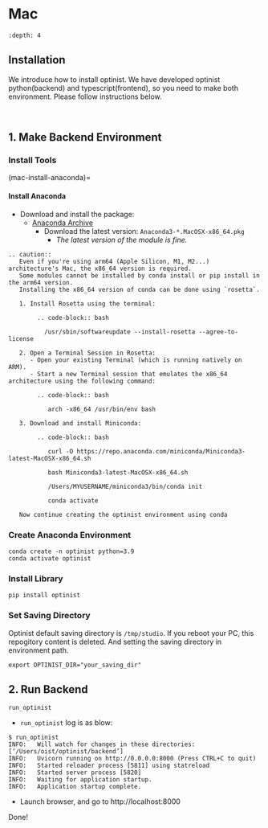 Mac
=================

```{contents}
:depth: 4
```

## Installation

We introduce how to install optinist.
We have developed optinist python(backend) and typescript(frontend), so you need to make both environment.
Please follow instructions below.

<br />

## 1. Make Backend Environment

### Install Tools

(mac-install-anaconda)=

#### Install Anaconda

- Download and install the package:
  - [Anaconda Archive](https://repo.anaconda.com/archive/)
    - Download the latest version: `Anaconda3-*.MacOSX-x86_64.pkg`
      - *The latest version of the module is fine.*

```{eval-rst}
.. caution::
   Even if you're using arm64 (Apple Silicon, M1, M2...) architecture's Mac, the x86_64 version is required.
   Some modules cannot be installed by conda install or pip install in the arm64 version.
   Installing the x86_64 version of conda can be done using `rosetta`.

   1. Install Rosetta using the terminal:

        .. code-block:: bash

          /usr/sbin/softwareupdate --install-rosetta --agree-to-license

   2. Open a Terminal Session in Rosetta:
      - Open your existing Terminal (which is running natively on ARM).
      - Start a new Terminal session that emulates the x86_64 architecture using the following command:

        .. code-block:: bash

           arch -x86_64 /usr/bin/env bash

   3. Download and install Miniconda:

        .. code-block:: bash

           curl -O https://repo.anaconda.com/miniconda/Miniconda3-latest-MacOSX-x86_64.sh

           bash Miniconda3-latest-MacOSX-x86_64.sh

           /Users/MYUSERNAME/miniconda3/bin/conda init

           conda activate

   Now continue creating the optinist environment using conda
```

### Create Anaconda Environment

```
conda create -n optinist python=3.9
conda activate optinist
```


### Install Library

```
pip install optinist
```

### Set Saving Directory

Optinist default saving directory is `/tmp/studio`. If you reboot your PC, this repogitory content is deleted. And setting the saving directory in environment path.
```
export OPTINIST_DIR="your_saving_dir"
```

## 2. Run Backend

```
run_optinist
```
- `run_optinist` log is as blow:
```
$ run_optinist
INFO:   Will watch for changes in these directories: [‘/Users/oist/optinist/backend’]
INFO:   Uvicorn running on http://0.0.0.0:8000 (Press CTRL+C to quit)
INFO:   Started reloader process [5811] using statreload
INFO:   Started server process [5820]
INFO:   Waiting for application startup.
INFO:   Application startup complete.
```
- Launch browser, and go to http://localhost:8000

Done!
